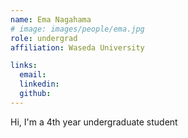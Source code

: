 ```yaml
---
name: Ema Nagahama
# image: images/people/ema.jpg
role: undergrad
affiliation: Waseda University

links:
  email: 
  linkedin: 
  github: 
---
```


Hi, I'm a 4th year undergraduate student